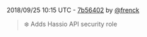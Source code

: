 2018/09/25 10:15 UTC - [7b56402](https://github.com/hassio-addons/addon-nut/commit/7b56402afe905b9304f783dcf0afa8021ddb5e0d) by [@frenck](https://github.com/frenck)
> :snowflake: Adds Hassio API security role 


